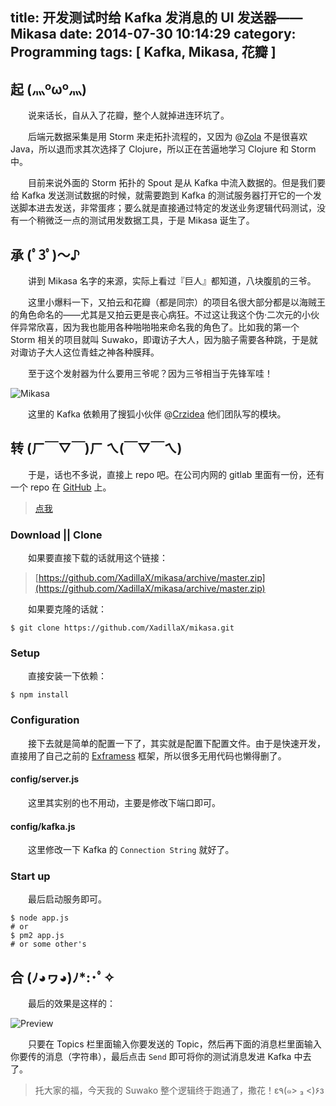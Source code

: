 title: 开发测试时给 Kafka 发消息的 UI 发送器——Mikasa
date: 2014-07-30 10:14:29
category: Programming
tags: [ Kafka, Mikasa, 花瓣 ]
---

## 起 (灬ºωº灬)

　　说来话长，自从入了花瓣，整个人就掉进连环坑了。

　　后端元数据采集是用 Storm 来走拓扑流程的，又因为 @[Zola](http://weibo.com/zolazhou) 不是很喜欢 Java，所以退而求其次选择了 Clojure，所以正在苦逼地学习 Clojure 和 Storm 中。

　　目前来说外面的 Storm 拓扑的 Spout 是从 Kafka 中流入数据的。但是我们要给 Kafka 发送测试数据的时候，就需要跑到 Kafka 的测试服务器打开它的一个发送脚本进去发送，非常蛋疼；要么就是直接通过特定的发送业务逻辑代码测试，没有一个稍微泛一点的测试用发数据工具，于是 Mikasa 诞生了。

## 承 (ﾟ3ﾟ)～♪

　　讲到 Mikasa 名字的来源，实际上看过『巨人』都知道，八块腹肌的三爷。

　　这里小爆料一下，又拍云和花瓣（都是同宗）的项目名很大部分都是以海贼王的角色命名的——尤其是又拍云更是丧心病狂。不过这让我这个伪·二次元的小伙伴异常欣喜，因为我也能用各种啪啪啪来命名我的角色了。比如我的第一个 Storm 相关的项目就叫 Suwako，即诹访子大人，因为脑子需要各种跳，于是就对诹访子大人这位青蛙之神各种膜拜。

　　至于这个发射器为什么要用三爷呢？因为三爷相当于先锋军哇！

![Mikasa](mikasa.jpeg)

　　这里的 Kafka 依赖用了搜狐小伙伴 @[Crzidea](http://weibo.com/crzidea) 他们团队写的模块。

## 转 (ㄏ￣▽￣)ㄏ   ㄟ(￣▽￣ㄟ)

　　于是，话也不多说，直接上 repo 吧。在公司内网的 gitlab 里面有一份，还有一个 repo 在 [GitHub](https://github.com/) 上。

> [点我](https://github.com/XadillaX/mikasa)

### Download || Clone

　　如果要直接下载的话就用这个链接：

> [https://github.com/XadillaX/mikasa/archive/master.zip](https://github.com/XadillaX/mikasa/archive/master.zip)

　　如果要克隆的话就：

```shell
$ git clone https://github.com/XadillaX/mikasa.git
```

### Setup

　　直接安装一下依赖：

```shell
$ npm install
```

### Configuration

　　接下去就是简单的配置一下了，其实就是配置下配置文件。由于是快速开发，直接用了自己之前的 [Exframess](https://github.com/XadillaX/exframess) 框架，所以很多无用代码也懒得删了。

#### config/server.js

　　这里其实别的也不用动，主要是修改下端口即可。

#### config/kafka.js

　　这里修改一下 Kafka 的 `Connection String` 就好了。

### Start up

　　最后启动服务即可。

```shell
$ node app.js
# or
$ pm2 app.js
# or some other's
```

## 合 (ﾉ◕ヮ◕)ﾉ*:･ﾟ✧

　　最后的效果是这样的：

![Preview](mikasa-preview.png)

　　只要在 Topics 栏里面输入你要发送的 Topic，然后再下面的消息栏里面输入你要传的消息（字符串），最后点击 `Send` 即可将你的测试消息发进 Kafka 中去了。

> 托大家的福，今天我的 Suwako 整个逻辑终于跑通了，撒花！ε٩(๑> ₃ <)۶з
